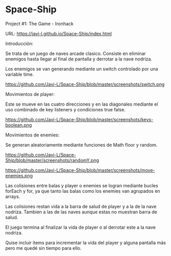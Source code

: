 # Space-Ship
Project #1: The Game - Ironhack

URL: https://javi-l.github.io/Space-Ship/index.html

Introducción:

Se trata de un juego de naves arcade clasico. Consiste en eliminar enemigos hasta llegar al final de pantalla y derrotar a la nave nodriza.

Los enemigos se van generando mediante un switch controlado por una variable time.

https://github.com/Javi-L/Space-Ship/blob/master/screenshots/switch.png


Movimientos de player:

Este se mueve en las cuatro direcciones y en las diagonales mediante el uso combinado de key listeners y condiciones true false.

https://github.com/Javi-L/Space-Ship/blob/master/screenshots/keys-boolean.png


Movimientos de enemies:

Se generan aleatoriamente mediante funciones de Math floor y random.

https://github.com/Javi-L/Space-Ship/blob/master/screenshots/randomY.png

https://github.com/Javi-L/Space-Ship/blob/master/screenshots/move-enemies.png


Las colisiones entre balas y player o enemies se logran mediante bucles forEach y for, ya que tanto las balas como los enemies van agrupados en arrays.

Las colisiones restan vida a la barra de salud de player y a la de la nave nodriza. Tambien a las de las naves aunque estas no muestran barra de salud.

El juego termina al finalizar la vida de player o al derrotar este a la nave nodriza.

Quise incluir items para incrementar la vida del player y alguna pantalla más pero me quedé sin tiempo para ello.

